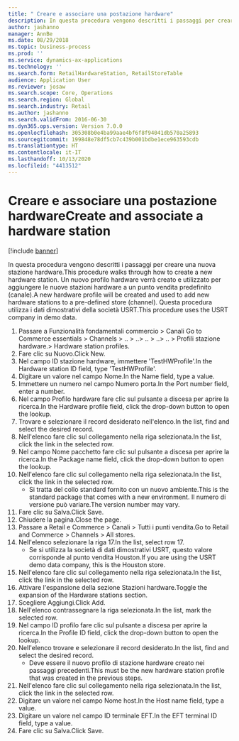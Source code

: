 ```yaml
---
title: " Creare e associare una postazione hardware"
description: In questa procedura vengono descritti i passaggi per creare una nuova stazione hardware.
author: jashanno
manager: AnnBe
ms.date: 08/29/2018
ms.topic: business-process
ms.prod: ''
ms.service: dynamics-ax-applications
ms.technology: ''
ms.search.form: RetailHardwareStation, RetailStoreTable
audience: Application User
ms.reviewer: josaw
ms.search.scope: Core, Operations
ms.search.region: Global
ms.search.industry: Retail
ms.author: jashanno
ms.search.validFrom: 2016-06-30
ms.dyn365.ops.version: Version 7.0.0
ms.openlocfilehash: 305308b0e4ba99aae4bf6f8f94041db570a25893
ms.sourcegitcommit: 199848e78df5cb7c439b001bdbe1ece963593cdb
ms.translationtype: HT
ms.contentlocale: it-IT
ms.lasthandoff: 10/13/2020
ms.locfileid: "4413512"
---
```

# <a name="create-and-associate-a-hardware-station"></a><span data-ttu-id="a7ad4-103"> Creare e associare una postazione hardware</span><span class="sxs-lookup"><span data-stu-id="a7ad4-103">Create and associate a hardware station</span></span>

[!include [banner](../includes/banner.md)]

<span data-ttu-id="a7ad4-104">In questa procedura vengono descritti i passaggi per creare una nuova stazione hardware.</span><span class="sxs-lookup"><span data-stu-id="a7ad4-104">This procedure walks through how to create a new hardware station.</span></span> <span data-ttu-id="a7ad4-105">Un nuovo profilo hardware verrà creato e utilizzato per aggiungere le nuove stazioni hardware a un punto vendita predefinito (canale).</span><span class="sxs-lookup"><span data-stu-id="a7ad4-105">A new hardware profile will be created and used to add new hardware stations to a pre-defined store (channel).</span></span> <span data-ttu-id="a7ad4-106">Questa procedura utilizza i dati dimostrativi della società USRT.</span><span class="sxs-lookup"><span data-stu-id="a7ad4-106">This procedure uses the USRT company in demo data.</span></span>

1. <span data-ttu-id="a7ad4-107">Passare a Funzionalità fondamentali commercio > Canali </span><span class="sxs-lookup"><span data-stu-id="a7ad4-107">Go to Commerce essentials > Channels > ..</span></span> <span data-ttu-id="a7ad4-108">> ..</span><span class="sxs-lookup"><span data-stu-id="a7ad4-108">> ..</span></span> <span data-ttu-id="a7ad4-109">> ..</span><span class="sxs-lookup"><span data-stu-id="a7ad4-109">> ..</span></span> <span data-ttu-id="a7ad4-110">> Profili stazione hardware.</span><span class="sxs-lookup"><span data-stu-id="a7ad4-110">> Hardware station profiles.</span></span>
2. <span data-ttu-id="a7ad4-111">Fare clic su Nuovo.</span><span class="sxs-lookup"><span data-stu-id="a7ad4-111">Click New.</span></span>
3. <span data-ttu-id="a7ad4-112">Nel campo ID stazione hardware, immettere 'TestHWProfile'.</span><span class="sxs-lookup"><span data-stu-id="a7ad4-112">In the Hardware station ID field, type 'TestHWProfile'.</span></span>
4. <span data-ttu-id="a7ad4-113">Digitare un valore nel campo Nome.</span><span class="sxs-lookup"><span data-stu-id="a7ad4-113">In the Name field, type a value.</span></span>
5. <span data-ttu-id="a7ad4-114">Immettere un numero nel campo Numero porta.</span><span class="sxs-lookup"><span data-stu-id="a7ad4-114">In the Port number field, enter a number.</span></span>
6. <span data-ttu-id="a7ad4-115">Nel campo Profilo hardware fare clic sul pulsante a discesa per aprire la ricerca.</span><span class="sxs-lookup"><span data-stu-id="a7ad4-115">In the Hardware profile field, click the drop-down button to open the lookup.</span></span>
7. <span data-ttu-id="a7ad4-116">Trovare e selezionare il record desiderato nell'elenco.</span><span class="sxs-lookup"><span data-stu-id="a7ad4-116">In the list, find and select the desired record.</span></span>
8. <span data-ttu-id="a7ad4-117">Nell'elenco fare clic sul collegamento nella riga selezionata.</span><span class="sxs-lookup"><span data-stu-id="a7ad4-117">In the list, click the link in the selected row.</span></span>
9. <span data-ttu-id="a7ad4-118">Nel campo Nome pacchetto fare clic sul pulsante a discesa per aprire la ricerca.</span><span class="sxs-lookup"><span data-stu-id="a7ad4-118">In the Package name field, click the drop-down button to open the lookup.</span></span>
10. <span data-ttu-id="a7ad4-119">Nell'elenco fare clic sul collegamento nella riga selezionata.</span><span class="sxs-lookup"><span data-stu-id="a7ad4-119">In the list, click the link in the selected row.</span></span>
    * <span data-ttu-id="a7ad4-120">Si tratta del collo standard fornito con un nuovo ambiente.</span><span class="sxs-lookup"><span data-stu-id="a7ad4-120">This is the standard package that comes with a new environment.</span></span> <span data-ttu-id="a7ad4-121">Il numero di versione può variare.</span><span class="sxs-lookup"><span data-stu-id="a7ad4-121">The version number may vary.</span></span>  
11. <span data-ttu-id="a7ad4-122">Fare clic su Salva.</span><span class="sxs-lookup"><span data-stu-id="a7ad4-122">Click Save.</span></span>
12. <span data-ttu-id="a7ad4-123">Chiudere la pagina.</span><span class="sxs-lookup"><span data-stu-id="a7ad4-123">Close the page.</span></span>
13. <span data-ttu-id="a7ad4-124">Passare a Retail e Commerce > Canali > Tutti i punti vendita.</span><span class="sxs-lookup"><span data-stu-id="a7ad4-124">Go to Retail and Commerce > Channels > All stores.</span></span>
14. <span data-ttu-id="a7ad4-125">Nell'elenco selezionare la riga 17.</span><span class="sxs-lookup"><span data-stu-id="a7ad4-125">In the list, select row 17.</span></span>
    * <span data-ttu-id="a7ad4-126">Se si utilizza la società di dati dimostrativi USRT, questo valore corrisponde al punto vendita Houston.</span><span class="sxs-lookup"><span data-stu-id="a7ad4-126">If you are using the USRT demo data company, this is the Houston store.</span></span>  
15. <span data-ttu-id="a7ad4-127">Nell'elenco fare clic sul collegamento nella riga selezionata.</span><span class="sxs-lookup"><span data-stu-id="a7ad4-127">In the list, click the link in the selected row.</span></span>
16. <span data-ttu-id="a7ad4-128">Attivare l'espansione della sezione Stazioni hardware.</span><span class="sxs-lookup"><span data-stu-id="a7ad4-128">Toggle the expansion of the Hardware stations section.</span></span>
17. <span data-ttu-id="a7ad4-129">Scegliere Aggiungi.</span><span class="sxs-lookup"><span data-stu-id="a7ad4-129">Click Add.</span></span>
18. <span data-ttu-id="a7ad4-130">Nell'elenco contrassegnare la riga selezionata.</span><span class="sxs-lookup"><span data-stu-id="a7ad4-130">In the list, mark the selected row.</span></span>
19. <span data-ttu-id="a7ad4-131">Nel campo ID profilo fare clic sul pulsante a discesa per aprire la ricerca.</span><span class="sxs-lookup"><span data-stu-id="a7ad4-131">In the Profile ID field, click the drop-down button to open the lookup.</span></span>
20. <span data-ttu-id="a7ad4-132">Nell'elenco trovare e selezionare il record desiderato.</span><span class="sxs-lookup"><span data-stu-id="a7ad4-132">In the list, find and select the desired record.</span></span>
    * <span data-ttu-id="a7ad4-133">Deve essere il nuovo profilo di stazione hardware creato nei passaggi precedenti.</span><span class="sxs-lookup"><span data-stu-id="a7ad4-133">This must be the new hardware station profile that was created in the previous steps.</span></span>  
21. <span data-ttu-id="a7ad4-134">Nell'elenco fare clic sul collegamento nella riga selezionata.</span><span class="sxs-lookup"><span data-stu-id="a7ad4-134">In the list, click the link in the selected row.</span></span>
22. <span data-ttu-id="a7ad4-135">Digitare un valore nel campo Nome host.</span><span class="sxs-lookup"><span data-stu-id="a7ad4-135">In the Host name field, type a value.</span></span>
23. <span data-ttu-id="a7ad4-136">Digitare un valore nel campo ID terminale EFT.</span><span class="sxs-lookup"><span data-stu-id="a7ad4-136">In the EFT terminal ID field, type a value.</span></span>
24. <span data-ttu-id="a7ad4-137">Fare clic su Salva.</span><span class="sxs-lookup"><span data-stu-id="a7ad4-137">Click Save.</span></span>

